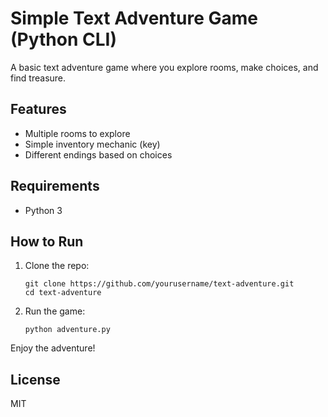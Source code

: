 # Simple Text Adventure Game (Python CLI)

A basic text adventure game where you explore rooms, make choices, and find treasure.

## Features

- Multiple rooms to explore
- Simple inventory mechanic (key)
- Different endings based on choices

## Requirements

- Python 3

## How to Run

1. Clone the repo:
   ```
   git clone https://github.com/yourusername/text-adventure.git
   cd text-adventure
   ```

2. Run the game:
   ```
   python adventure.py
   ```

Enjoy the adventure!

## License

MIT
